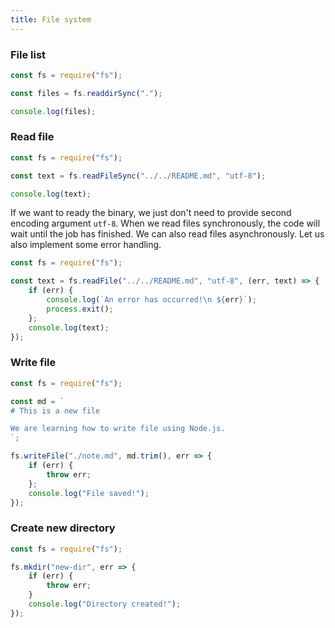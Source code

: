 ```yaml
---
title: File system
---
```


### File list
```js
const fs = require("fs");

const files = fs.readdirSync(".");

console.log(files);
```

### Read file
```js
const fs = require("fs");

const text = fs.readFileSync("../../README.md", "utf-8");

console.log(text);
```

If we want to ready the binary, we just don't need to provide second encoding
argument `utf-8`. When we read files synchronously, the code will wait until the
job has finished. We can also read files asynchronously. Let us also implement
some error handling.

```js
const fs = require("fs");

const text = fs.readFile("../../README.md", "utf-8", (err, text) => {
    if (err) {
        console.log(`An error has occurred!\n ${err}`);
        process.exit();
    };
    console.log(text);
});
```

### Write file
```js
const fs = require("fs");

const md = `
# This is a new file

We are learning how to write file using Node.js.
`;

fs.writeFile("./note.md", md.trim(), err => {
    if (err) {
        throw err;
    };
    console.log("File saved!");
});
```

### Create new directory
```js
const fs = require("fs");

fs.mkdir("new-dir", err => {
    if (err) {
        throw err;
    }
    console.log("Directory created!");
});
```
